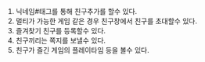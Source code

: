 1. 닉네임#태그를 통해 친구추가를 할수 있다.
2. 멀티가 가능한 게임 같은 경우 친구창에서 친구를 초대할수 있다.
3. 즐겨찾기 친구를 등록할수 있다.
4. 친구끼리는 쪽지를 보낼수 있다.
5. 친구가 즐긴 게임의 플레이타임 등을 볼수 있다.